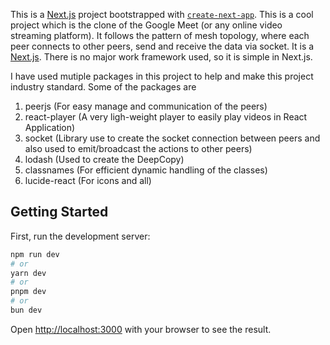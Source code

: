 This is a [Next.js](https://nextjs.org/) project bootstrapped with [`create-next-app`](https://github.com/vercel/next.js/tree/canary/packages/create-next-app).
This is a cool project which is the clone of the Google Meet (or any online video streaming platform). It follows the pattern of mesh topology, where each peer connects to other peers, send and receive the data via socket. It is a [Next.js](https://nextjs.org/). There is no major work framework used, so it is simple in Next.js. 

I have used mutiple packages in this project to help and make this project industry standard. Some of the packages are 
1. peerjs (For easy manage and communication of the peers)
2. react-player (A very ligh-weight player to easily play videos in React Application)
3. socket (Library use to create the socket connection between peers and also used to emit/broadcast the actions to other peers)
4. lodash (Used to create the DeepCopy)
5. classnames (For efficient dynamic handling of the classes)
6. lucide-react (For icons and all)

## Getting Started

First, run the development server:

```bash
npm run dev
# or
yarn dev
# or
pnpm dev
# or
bun dev
```

Open [http://localhost:3000](http://localhost:3000) with your browser to see the result.
